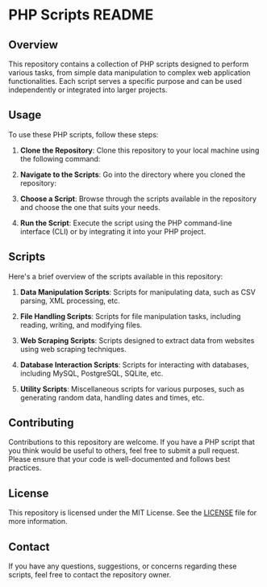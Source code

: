 # PHP Scripts README

## Overview
This repository contains a collection of PHP scripts designed to perform various tasks, from simple data manipulation to complex web application functionalities. Each script serves a specific purpose and can be used independently or integrated into larger projects.

## Usage
To use these PHP scripts, follow these steps:

1. **Clone the Repository**: Clone this repository to your local machine using the following command:

2. **Navigate to the Scripts**: Go into the directory where you cloned the repository:

3. **Choose a Script**: Browse through the scripts available in the repository and choose the one that suits your needs.

4. **Run the Script**: Execute the script using the PHP command-line interface (CLI) or by integrating it into your PHP project.

## Scripts
Here's a brief overview of the scripts available in this repository:

1. **Data Manipulation Scripts**: Scripts for manipulating data, such as CSV parsing, XML processing, etc.

2. **File Handling Scripts**: Scripts for file manipulation tasks, including reading, writing, and modifying files.

3. **Web Scraping Scripts**: Scripts designed to extract data from websites using web scraping techniques.

4. **Database Interaction Scripts**: Scripts for interacting with databases, including MySQL, PostgreSQL, SQLite, etc.

5. **Utility Scripts**: Miscellaneous scripts for various purposes, such as generating random data, handling dates and times, etc.

## Contributing
Contributions to this repository are welcome. If you have a PHP script that you think would be useful to others, feel free to submit a pull request. Please ensure that your code is well-documented and follows best practices.

## License
This repository is licensed under the MIT License. See the [LICENSE](LICENSE) file for more information.

## Contact
If you have any questions, suggestions, or concerns regarding these scripts, feel free to contact the repository owner.

